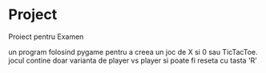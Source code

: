 # Project
Proiect pentru Examen

un program folosind pygame pentru a creea un joc de X si 0 sau TicTacToe.
jocul contine doar varianta de player vs player si poate fi reseta cu tasta 'R'
